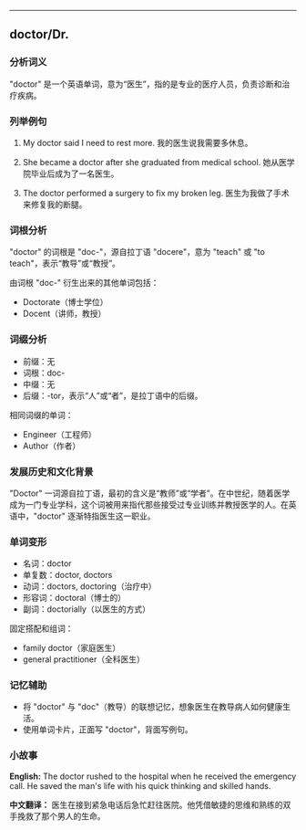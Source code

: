 
---------------
## doctor/Dr.
### 分析词义
"doctor" 是一个英语单词，意为“医生”，指的是专业的医疗人员，负责诊断和治疗疾病。

### 列举例句
1. My doctor said I need to rest more.
   我的医生说我需要多休息。
   
2. She became a doctor after she graduated from medical school.
   她从医学院毕业后成为了一名医生。
   
3. The doctor performed a surgery to fix my broken leg.
   医生为我做了手术来修复我的断腿。

### 词根分析
"doctor" 的词根是 "doc-"，源自拉丁语 "docere"，意为 "teach" 或 "to teach"，表示“教导”或“教授”。

由词根 "doc-" 衍生出来的其他单词包括：
- Doctorate（博士学位）
- Docent（讲师，教授）

### 词缀分析
- 前缀：无
- 词根：doc-
- 中缀：无
- 后缀：-tor，表示“人”或“者”，是拉丁语中的后缀。

相同词缀的单词：
- Engineer（工程师）
- Author（作者）

### 发展历史和文化背景
"Doctor" 一词源自拉丁语，最初的含义是“教师”或“学者”。在中世纪，随着医学成为一门专业学科，这个词被用来指代那些接受过专业训练并教授医学的人。在英语中，"doctor" 逐渐特指医生这一职业。

### 单词变形
- 名词：doctor
- 单复数：doctor, doctors
- 动词：doctors, doctoring（治疗中）
- 形容词：doctoral（博士的）
- 副词：doctorially（以医生的方式）

固定搭配和组词：
- family doctor（家庭医生）
- general practitioner（全科医生）

### 记忆辅助
- 将 "doctor" 与 "doc"（教导）的联想记忆，想象医生在教导病人如何健康生活。
- 使用单词卡片，正面写 "doctor"，背面写例句。

### 小故事
**English:**
The doctor rushed to the hospital when he received the emergency call. He saved the man's life with his quick thinking and skilled hands.

**中文翻译：**
医生在接到紧急电话后急忙赶往医院。他凭借敏捷的思维和熟练的双手挽救了那个男人的生命。

